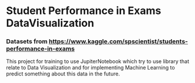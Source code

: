 # Student Performance in Exams DataVisualization
### Datasets from https://www.kaggle.com/spscientist/students-performance-in-exams
  This project for training to use JupiterNotebook which try to use library that relate to Data Visualization 
and for implementing Machine Learning to predict something about this data in the future. 

